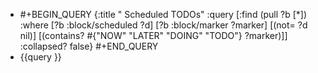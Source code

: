- #+BEGIN_QUERY
  {:title " Scheduled TODOs"
  :query [:find (pull ?b [*])
  :where
  [?b :block/scheduled ?d]
  [?b :block/marker ?marker]
  [(not= ?d nil)]
  [(contains? #{"NOW" "LATER" "DOING" "TODO"} ?marker)]]
  :collapsed? false}
  #+END_QUERY
- {{query }}